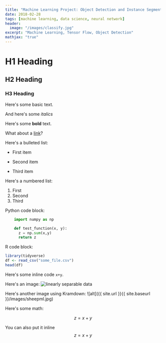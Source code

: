 ```yaml
---
title: "Machine Learning Project: Object Detection and Instance Segmentation"
date: 2018-02-28
tags: [machine learning, data science, neural network]
header:
  image: "/images/classify.jpg"
excerpt: "Machine Learning, Tensor Flow, Object Detection"
mathjax: "true"
---
```


# H1 Heading

## H2 Heading

### H3 Heading

Here's some basic text.

And here's some *italics*

Here's some **bold** text.

What about a [link](https://github.com/dataoptimal)?

Here's a bulleted list:
* First item
+ Second item
- Third item

Here's a numbered list:
1. First
2. Second
3. Third

Python code block:
```python
    import numpy as np

    def test_function(x, y):
      z = np.sum(x,y)
      return z
```

R code block:
```r
library(tidyverse)
df <- read_csv("some_file.csv")
head(df)
```

Here's some inline code `x+y`.

Here's an image:
<img src="{{ site.url }}{{ site.baseurl }}/images/sheep.jpg" alt="linearly separable data">

Here's another image using Kramdown:
![alt]({{ site.url }}{{ site.baseurl }}/images/sheepml.jpg)

Here's some math:

$$z=x+y$$

You can also put it inline $$z=x+y$$
